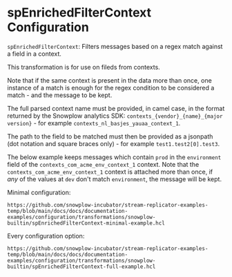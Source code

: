 # spEnrichedFilterContext Configuration

`spEnrichedFilterContext`: Filters messages based on a regex match against a field in a context.

This transformation is for use on fileds from contexts.

Note that if the same context is present in the data more than once, one instance of a match is enough for the regex condition to be considered a match - and the message to be kept.

The full parsed context name must be provided, in camel case, in the format returned by the Snowplow analytics SDK: `contexts_{vendor}_{name}_{major version}` - for example `contexts_nl_basjes_yauaa_context_1`.

The path to the field to be matched must then be provided as a jsonpath (dot notation and square braces only) - for example `test1.test2[0].test3`.

The below example keeps messages which contain `prod` in the `environment` field of the `contexts_com_acme_env_context_1` context. Note that the `contexts_com_acme_env_context_1` context is attached more than once, if _any_ of the values at `dev` don't match `environment`, the message will be kept.

Minimal configuration:

```hcl reference
https://github.com/snowplow-incubator/stream-replicator-examples-temp/blob/main/docs/docs/documentation-examples/configuration/transformations/snowplow-builtin/spEnrichedFilterContext-minimal-example.hcl
```

Every configuration option:

```hcl reference
https://github.com/snowplow-incubator/stream-replicator-examples-temp/blob/main/docs/docs/documentation-examples/configuration/transformations/snowplow-builtin/spEnrichedFilterContext-full-example.hcl
```